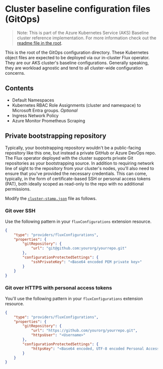 # Cluster baseline configuration files (GitOps)

> Note: This is part of the Azure Kubernetes Service (AKS) Baseline cluster reference implementation. For more information check out the [readme file in the root](../README.md).

This is the root of the GitOps configuration directory. These Kubernetes object files are expected to be deployed via our in-cluster Flux operator. They are our AKS cluster's baseline configurations. Generally speaking, they are workload agnostic and tend to all cluster-wide configuration concerns.

## Contents

- Default Namespaces
- Kubernetes RBAC Role Assignments (cluster and namespace) to Microsoft Entra groups. *Optional*
- Ingress Network Policy
- Azure Monitor Prometheus Scraping

## Private bootstrapping repository

Typically, your bootstrapping repository wouldn't be a public-facing repository like this one, but instead a private GitHub or Azure DevOps repo. The Flux operator deployed with the cluster supports private Git repositories as your bootstrapping source. In addition to requiring network line of sight to the repository from your cluster's nodes, you'll also need to ensure that you've provided the necessary credentials. This can come, typically, in the form of certificate-based SSH or personal access tokens (PAT), both ideally scoped as read-only to the repo with no additional permissions.

Modify the [`cluster-stamp.json`](/cluster-stamp.json) file as follows.

### Git over SSH

Use the following pattern in your `fluxConfigurations` extension resource.

```json
{
    "type": "providers/fluxConfigurations",
    "properties": {
        "gitRepository": {
            "url": "git@github.com:yourorg/yourrepo.git"
        },
        "configurationProtectedSettings": {
            "sshPrivateKey": "<Base64 encoded PEM private key>"
        }
    }
}
```

### Git over HTTPS with personal access tokens

You'll use the following pattern in your `fluxConfigurations` extension resource.

```json
{
    "type": "providers/fluxConfigurations",
    "properties": {
        "gitRepository": {
            "url": "https://github.com/yourorg/yourrepo.git",
            "httpsUser": "<Username>"
        },
        "configurationProtectedSettings": {
            "httpsKey": "<Base64 encoded, UTF-8 encoded Personal Access Token>"
        }
    }
}
```
